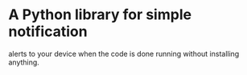 # A Python library for simple notification

alerts to your device when the code is done running without installing anything.